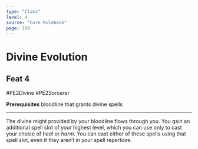 ```yaml
---
type: "Class"
level: 4
source: "Core Rulebook"
page: 199
---
```

# Divine Evolution
## Feat 4
#PE2Divine #PE2Sorcerer

**Prerequisites** bloodline that grants divine spells

---
The divine might provided by your bloodline flows through you. You gain an additional spell slot of your highest level, which you can use only to cast your choice of *heal* or *harm*. You can cast either of these spells using that spell slot, even if they aren’t in your spell repertoire.